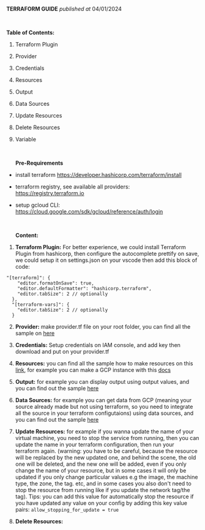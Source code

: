 **TERRAFORM GUIDE**
_published at_ 04/01/2024

<br/>

**Table of Contents:**

1. Terraform Plugin
2. Provider
3. Credentials
4. Resources
5. Output
6. Data Sources
7. Update Resources
8. Delete Resources
9. Variable

    <br/>
    
   **Pre-Requirements**

- install terraform https://developer.hashicorp.com/terraform/install
- terraform registry, see available all providers: https://registry.terraform.io
- setup gcloud CLI: https://cloud.google.com/sdk/gcloud/reference/auth/login

  <br/>

  **Content:**

1. **Terraform Plugin:** For better experience, we could install Terraform Plugin from hashicorp, then configure the autocomplete prettify on save, we could setup it on settings.json on your vscode then add this block of code:

```
"[terraform]": {
    "editor.formatOnSave": true,
    "editor.defaultFormatter": "hashicorp.terraform",
    "editor.tabSize": 2 // optionally
  },
  "[terraform-vars]": {
    "editor.tabSize": 2 // optionally
  }
```

2. **Provider:** make provider.tf file on your root folder, you can find all the sample on [here](https://registry.terraform.io/providers/hashicorp/google/latest/docs)
3. **Credentials:** Setup credentials on IAM console, and add key then download and put on your provider.tf
4. **Resources:** you can find all the sample how to make resources on this [link](https://registry.terraform.io/providers/hashicorp/google/latest/docs), for example you can make a GCP instance with this [docs](https://registry.terraform.io/providers/hashicorp/google/latest/docs/resources/compute_instance)
5. **Output:** for example you can display output using output values, and you can find out the sample [here](https://developer.hashicorp.com/terraform/language/values/outputs)
6. **Data Sources:** for example you can get data from GCP (meaning your source already made but not using terraform, so you need to integrate all the source in your terraform configutaions) using data sources, and you can find out the sample [here](https://developer.hashicorp.com/terraform/language/data-sources)
7. **Update Resources:** for example if you wanna update the name of your virtual machine, you need to stop the service from running, then you can update the name in your terraform configuration, then run your terraform again. (warning: you have to be careful, because the resource will be replaced by the new updated one, and behind the scene, the old one will be deleted, and the new one will be added, even if you only change the name of your resource, but in some cases it will only be updated if you only change particular values e.g the image, the machine type, the zone, the tag. etc, and in some cases you also don't need to stop the resource from running like if you update the network tag/the tag). Tips: you can add this value for automatically stop the resource if you have updated any value on your config by adding this key value pairs: `allow_stopping_for_update = true`

8. **Delete Resources:**
